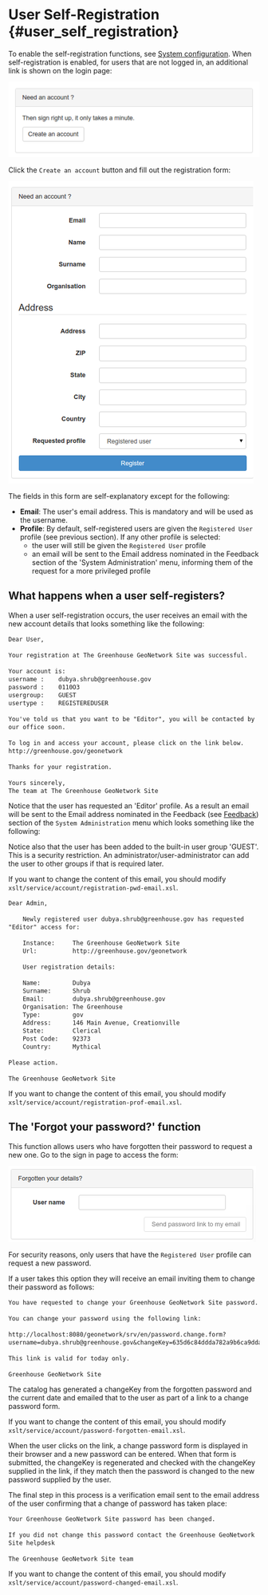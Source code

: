 # User Self-Registration {#user_self_registration}

To enable the self-registration functions, see [System configuration](../configuring-the-catalog/system-configuration.md). When self-registration is enabled, for users that are not logged in, an additional link is shown on the login page:

![](img/selfregistration-start.png)

Click the `Create an account` button and fill out the registration form:

![](img/selfregistration-form.png)

The fields in this form are self-explanatory except for the following:

-   **Email**: The user's email address. This is mandatory and will be used as the username.
-   **Profile**: By default, self-registered users are given the `Registered User` profile (see previous section). If any other profile is selected:
    -   the user will still be given the `Registered User` profile
    -   an email will be sent to the Email address nominated in the Feedback section of the 'System Administration' menu, informing them of the request for a more privileged profile

## What happens when a user self-registers?

When a user self-registration occurs, the user receives an email with the new account details that looks something like the following:

    Dear User,

    Your registration at The Greenhouse GeoNetwork Site was successful.

    Your account is:
    username :    dubya.shrub@greenhouse.gov
    password :    0110O3
    usergroup:    GUEST
    usertype :    REGISTEREDUSER

    You've told us that you want to be "Editor", you will be contacted by our office soon.

    To log in and access your account, please click on the link below.
    http://greenhouse.gov/geonetwork

    Thanks for your registration.

    Yours sincerely,
    The team at The Greenhouse GeoNetwork Site

Notice that the user has requested an 'Editor' profile. As a result an email will be sent to the Email address nominated in the Feedback (see [Feedback](../configuring-the-catalog/system-configuration.md#system-config-feedback)) section of the `System Administration` menu which looks something like the following:

Notice also that the user has been added to the built-in user group 'GUEST'. This is a security restriction. An administrator/user-administrator can add the user to other groups if that is required later.

If you want to change the content of this email, you should modify `xslt/service/account/registration-pwd-email.xsl`.

    Dear Admin,

        Newly registered user dubya.shrub@greenhouse.gov has requested "Editor" access for:

        Instance:     The Greenhouse GeoNetwork Site
        Url:          http://greenhouse.gov/geonetwork

        User registration details:

        Name:         Dubya
        Surname:      Shrub
        Email:        dubya.shrub@greenhouse.gov
        Organisation: The Greenhouse
        Type:         gov
        Address:      146 Main Avenue, Creationville
        State:        Clerical
        Post Code:    92373
        Country:      Mythical

    Please action.

    The Greenhouse GeoNetwork Site

If you want to change the content of this email, you should modify `xslt/service/account/registration-prof-email.xsl`.

## The 'Forgot your password?' function

This function allows users who have forgotten their password to request a new one. Go to the sign in page to access the form:

![](img/password-forgot.png)

For security reasons, only users that have the `Registered User` profile can request a new password.

If a user takes this option they will receive an email inviting them to change their password as follows:

    You have requested to change your Greenhouse GeoNetwork Site password.

    You can change your password using the following link:

    http://localhost:8080/geonetwork/srv/en/password.change.form?username=dubya.shrub@greenhouse.gov&changeKey=635d6c84ddda782a9b6ca9dda0f568b011bb7733

    This link is valid for today only.

    Greenhouse GeoNetwork Site

The catalog has generated a changeKey from the forgotten password and the current date and emailed that to the user as part of a link to a change password form.

If you want to change the content of this email, you should modify `xslt/service/account/password-forgotten-email.xsl`.

When the user clicks on the link, a change password form is displayed in their browser and a new password can be entered. When that form is submitted, the changeKey is regenerated and checked with the changeKey supplied in the link, if they match then the password is changed to the new password supplied by the user.

The final step in this process is a verification email sent to the email address of the user confirming that a change of password has taken place:

    Your Greenhouse GeoNetwork Site password has been changed.

    If you did not change this password contact the Greenhouse GeoNetwork Site helpdesk

    The Greenhouse GeoNetwork Site team

If you want to change the content of this email, you should modify `xslt/service/account/password-changed-email.xsl`.
